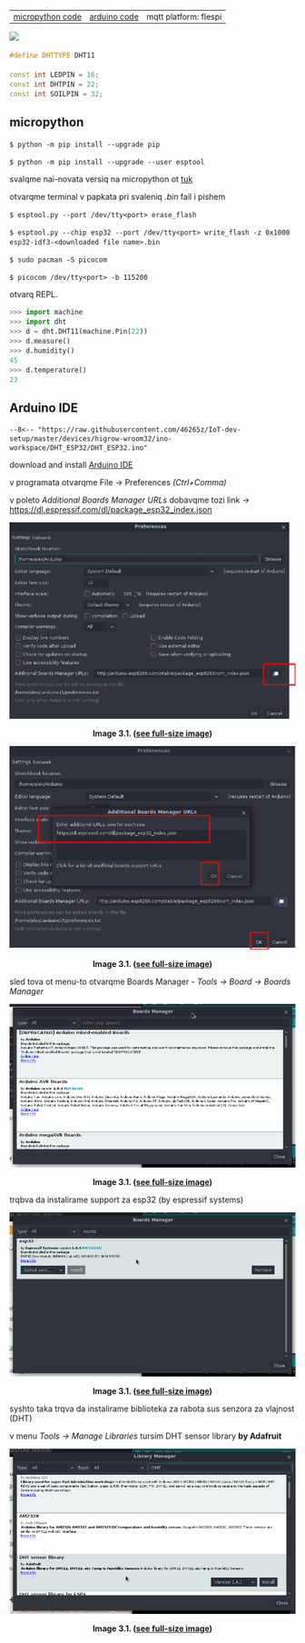 |                       |                   |                       |
| --------------------- | ----------------- | --------------------- |
| [micropython code](#) | [arduino code](#) | mqtt platform: flespi |

![](https://m.media-amazon.com/images/I/51yMpury-cL._AC_SL1000_.jpg)

<!-- Izpolzva micropython -->

``` c++
#define DHTTYPE DHT11

const int LEDPIN = 16;
const int DHTPIN = 22;
const int SOILPIN = 32;
```

## micropython

`$ python -m pip install --upgrade pip`

`$ python -m pip install --upgrade --user esptool`

svalqme nai-novata versiq na micropython ot [tuk](https://micropython.org/download/esp32/)

otvarqme terminal v papkata pri svaleniq _.bin_ fail i pishem

`$ esptool.py --port /dev/tty<port> erase_flash`

`$ esptool.py --chip esp32 --port /dev/tty<port> write_flash -z 0x1000 esp32-idf3-<downloaded file name>.bin`

`$ sudo pacman -S picocom`

`$ picocom /dev/tty<port> -b 115200`

otvarq REPL.

```python
>>> import machine
>>> import dht
>>> d = dht.DHT11(machine.Pin(22))
>>> d.measure()
>>> d.humidity()
45
>>> d.temperature()
23
```

## Arduino IDE

``` title=".browserslistrc"
--8<--​ "https://raw.githubusercontent.com/46265z/IoT-dev-setup/master/devices/higrow-wroom32/ino-workspace/DHT_ESP32/DHT_ESP32.ino"
```

download and install [Arduino IDE](https://www.arduino.cc/en/software) 

v programata otvarqme File -> Preferences _(Ctrl+Comma)_ 

v poleto _Additional Boards Manager URLs_ dobavqme tozi link -> https://dl.espressif.com/dl/package_esp32_index.json

**<p style="text-align: center;"> ![preferences-boards.png](../assets/images/higrow-wroom32/preferences-boards.png) </p>** **<p style="text-align: center;"> Image 3.1. (<a href="../assets/images/higrow-wroom32/preferences-boards.png">see full-size image</a>) </p>**

**<p style="text-align: center;"> ![addOkOk.png](../assets/images/higrow-wroom32/add-ok-ok.png) </p>** **<p style="text-align: center;"> Image 3.1. (<a href="../assets/images/higrow-wroom32/add-ok-ok.png">see full-size image</a>) </p>**



sled tova ot menu-to otvarqme Boards Manager - _Tools -> Board -> Boards Manager_ 

**<p style="text-align: center;"> ![boards-manager.png](../assets/images/higrow-wroom32/boards-manager.png) </p>** **<p style="text-align: center;"> Image 3.1. (<a href="../assets/images/higrow-wroom32/boards-manager.png">see full-size image</a>) </p>**

trqbva da instalirame support za esp32 (by espressif systems)

**<p style="text-align: center;"> ![search-install-esp32.png](../assets/images/higrow-wroom32/search-install-esp32.png) </p>** **<p style="text-align: center;"> Image 3.1. (<a href="../assets/images/higrow-wroom32/search-install-esp32.png">see full-size image</a>) </p>**

syshto taka trqva da instalirame biblioteka za rabota sus senzora za vlajnost (DHT)

v menu _Tools -> Manage Libraries_ tursim DHT sensor library **by Adafruit** 

**<p style="text-align: center;"> ![install-dht-lib.png](../assets/images/higrow-wroom32/install-dht-lib.png) </p>** **<p style="text-align: center;"> Image 3.1. (<a href="../assets/images/higrow-wroom32/install-dht-lib.png">see full-size image</a>) </p>**

### <!--Za arch linux-->
